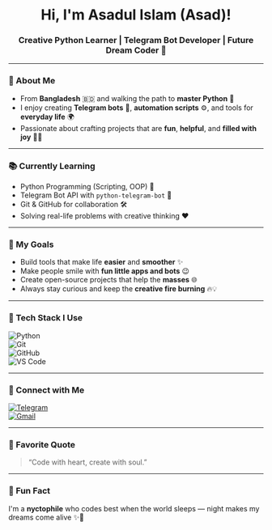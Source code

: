 <h1 align="center">Hi, I'm Asadul Islam (Asad)!</h1>
<h3 align="center">Creative Python Learner | Telegram Bot Developer | Future Dream Coder 💫</h3>

---

### 🧡 About Me
- From **Bangladesh** 🇧🇩 and walking the path to **master Python** 🐍  
- I enjoy creating **Telegram bots** 🤖, **automation scripts** ⚙️, and tools for **everyday life** 🌍  
- Passionate about crafting projects that are **fun**, **helpful**, and **filled with joy** 🎨✨  

---

### 📚 Currently Learning
- Python Programming (Scripting, OOP) 🔧  
- Telegram Bot API with `python-telegram-bot` 📡  
- Git & GitHub for collaboration 🛠️  
- Solving real-life problems with creative thinking ❤️  

---

### 🎯 My Goals
- Build tools that make life **easier** and **smoother** ✨  
- Make people smile with **fun little apps and bots** 😉  
- Create open-source projects that help the **masses** 🌐  
- Always stay curious and keep the **creative fire burning** 🔥💡  

---

### 🧰 Tech Stack I Use
![Python](https://img.shields.io/badge/-Python-3776AB?style=for-the-badge&logo=python&logoColor=white)  
![Git](https://img.shields.io/badge/-Git-F05032?style=for-the-badge&logo=git&logoColor=white)  
![GitHub](https://img.shields.io/badge/-GitHub-181717?style=for-the-badge&logo=github&logoColor=white)  
![VS Code](https://img.shields.io/badge/-VSCode-007ACC?style=for-the-badge&logo=visual%20studio%20code&logoColor=white)

---

### 💌 Connect with Me
[![Telegram](https://img.shields.io/badge/Telegram-2CA5E0?style=for-the-badge&logo=telegram&logoColor=white)](https://t.me/asad_ofc)  
[![Gmail](https://img.shields.io/badge/Gmail-D14836?style=for-the-badge&logo=gmail&logoColor=white)](mailto:mr.asadul.islam00@gmail.com)

---

### 💖 Favorite Quote
> “Code with heart, create with soul.”  

---

### 🌙 Fun Fact
I'm a **nyctophile** who codes best when the world sleeps — night makes my dreams come alive ✨🌌
